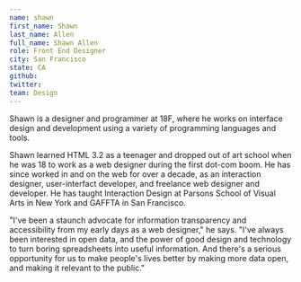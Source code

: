 ```yaml
---
name: shawn
first_name: Shawn
last_name: Allen
full_name: Shawn Allen
role: Front End Designer
city: San Francisco
state: CA
github:
twitter:
team: Design
---
```


Shawn is a designer and programmer at 18F, where he works on interface design and development using a variety of programming languages and tools.

Shawn learned HTML 3.2 as a teenager and dropped out of art school when he was 18 to work as a web designer during the first dot-com boom. He has since worked in and on the web for over a decade, as an interaction designer, user-interfact developer, and freelance web designer and developer. He has taught Interaction Design at Parsons School of Visual Arts in New York and GAFFTA in San Francisco.

"I've been a staunch advocate for information transparency and accessibility from my early days as a web designer," he says. "I've always been interested in open data, and the power of good design and technology to turn boring spreadsheets into useful information. And there's a serious opportunity for us to make people's lives better by making more data open, and making it relevant to the public."
